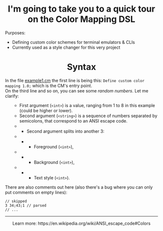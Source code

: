 <html><body>
<div align="center">
<h1>I'm going to take you to a quick tour on the Color Mapping DSL</h1>
</div>
<span>Purposes:</span>
<ul>
<li>Defining custom color schemes for terminal emulators & CLIs</li>
<li>Currently used as a style changer for this very project</li>
</ul>
<div align="center">
<h1>Syntax</h1>
</div>
<span>In the file <a href="https://github.com/173205081/PhysY/blob/master/cm%20examples/example1.cm">example1.cm</a> the first line is being this:</span>
<code>Define custom color mapping 1.0;</code>
<span>which is the CM's entry point.</span><br>
<span>On the third line and so on, you can see some <em>random numbers</em>. Let me clarify:</span>
<ul>

* First argument (<code>\<int\></code>) is a value, ranging from 1 to 8 in this example (could be higher or lower).
* Second argument (<code>\<string\></code>) is a sequence of numbers separated by semicolons, that correspond to an ANSI escape code.
* * Second argument splits into another 3:
* * * Foreground (<code>\<int\></code>),
* * * Background (<code>\<int\></code>),
* * * Text style (<code>\<int\></code>).<br>
</ul>
<span>There are also comments out here (also there's a bug where you can only put comments on empty lines):

```
// skipped
3 34;43;1 // parsed
// ...
```
</div><hr>
<div align="center"><p>Learn more: https://en.wikipedia.org/wiki/ANSI_escape_code#Colors</p></div>
</body></html>